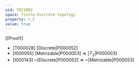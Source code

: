 ```yaml
---
uid: T021802
space: finite-discrete-topology
property: t_2
value: true
---
```

[[Proof]]

* [T000028] [Discrete|P000052]
* [I000055] [Metrizable|P000053] => [$T_2$|P000003]
* [I000143] ~[Discrete|P000052] => ~[Metrizable|P000053]

